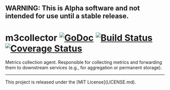## WARNING: This is Alpha software and not intended for use until a stable release.

# m3collector [![GoDoc][doc-img]][doc] [![Build Status][ci-img]][ci] [![Coverage Status][cov-img]][cov]

Metrics collection agent. Responsible for collecting metrics and forwarding them to
downstream services (e.g., for aggregation or permanent storage).

<hr>
This project is released under the [MIT License](LICENSE.md).

[doc-img]: https://godoc.org/github.com/m3db/m3collector?status.svg
[doc]: https://godoc.org/github.com/m3db/m3collector
[ci-img]: https://travis-ci.org/m3db/m3collector.svg?branch=master
[ci]: https://travis-ci.org/m3db/m3collector
[cov-img]: https://coveralls.io/repos/m3db/m3collector/badge.svg?branch=master&service=github
[cov]: https://coveralls.io/github/m3db/m3collector?branch=master
